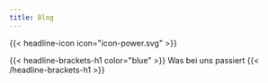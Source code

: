 ```yaml
---
title: Blog
---
```



{{< headline-icon icon="icon-power.svg" >}}

{{< headline-brackets-h1 color="blue"  >}}
Was bei uns passiert
{{< /headline-brackets-h1  >}}
